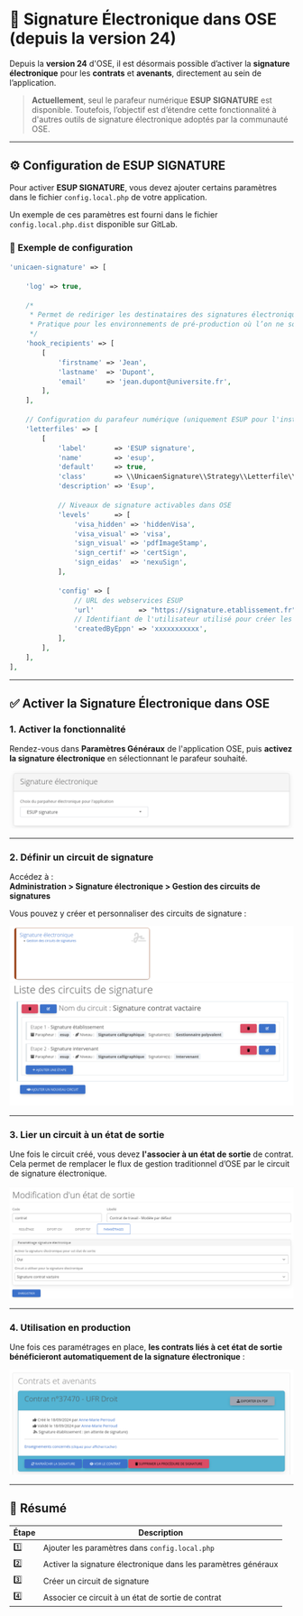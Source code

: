 # 📝 Signature Électronique dans OSE (depuis la version 24)

Depuis la **version 24** d'OSE, il est désormais possible d’activer la **signature électronique** pour les **contrats**
et **avenants**, directement au sein de l’application.

> **Actuellement**, seul le parafeur numérique **ESUP SIGNATURE** est disponible. Toutefois, l’objectif est d’étendre
> cette fonctionnalité à d'autres outils de signature électronique adoptés par la communauté OSE.

---

## ⚙️ Configuration de ESUP SIGNATURE

Pour activer **ESUP SIGNATURE**, vous devez ajouter certains paramètres dans le fichier `config.local.php` de votre
application.

Un exemple de ces paramètres est fourni dans le fichier `config.local.php.dist` disponible sur GitLab.

### 🔧 Exemple de configuration

```php
'unicaen-signature' => [

    'log' => true,

    /*
     * Permet de rediriger les destinataires des signatures électroniques.
     * Pratique pour les environnements de pré-production où l’on ne souhaite pas envoyer d’emails réels.
     */
    'hook_recipients' => [
        [
            'firstname' => 'Jean',
            'lastname'  => 'Dupont',
            'email'     => 'jean.dupont@universite.fr',
        ],
    ],

    // Configuration du parafeur numérique (uniquement ESUP pour l'instant)
    'letterfiles' => [
        [
            'label'       => 'ESUP signature',
            'name'        => 'esup',
            'default'     => true,
            'class'       => \\UnicaenSignature\\Strategy\\Letterfile\\Esup\\EsupLetterfileStrategy::class,
            'description' => 'Esup',

            // Niveaux de signature activables dans OSE
            'levels'      => [
                'visa_hidden' => 'hiddenVisa',
                'visa_visual' => 'visa',
                'sign_visual' => 'pdfImageStamp',
                'sign_certif' => 'certSign',
                'sign_eidas'  => 'nexuSign',
            ],

            'config' => [
                // URL des webservices ESUP
                'url'           => "https://signature.etablissement.fr",
                // Identifiant de l'utilisateur utilisé pour créer les demandes de signature
                'createdByEppn' => 'xxxxxxxxxxx',
            ],
        ],
    ],
],
```

---

## ✅ Activer la Signature Électronique dans OSE

### 1. **Activer la fonctionnalité**

Rendez-vous dans **Paramètres Généraux** de l'application OSE, puis **activez la signature électronique** en
sélectionnant le parafeur souhaité.

![Activation parapheur électronique](param_generaux_signature.png)

---

### 2. **Définir un circuit de signature**

Accédez à :  
**Administration > Signature électronique > Gestion des circuits de signatures**

Vous pouvez y créer et personnaliser des circuits de signature :

![circuit Signature électronique](circuit_signature.png)  
![création circuit Signature électronique](gestion_circuit_signature.png)

---

### 3. **Lier un circuit à un état de sortie**

Une fois le circuit créé, vous devez **l'associer à un état de sortie** de contrat. Cela permet de remplacer le flux de
gestion traditionnel d’OSE par le circuit de signature électronique.

![Paramètrage de l'état de sortie](parametrage_etat_sortie.png)

---

### 4. **Utilisation en production**

Une fois ces paramétrages en place, **les contrats liés à cet état de sortie bénéficieront automatiquement de la
signature électronique** :

![Signature électronique du contrat](contrat_signature.png)

---

## 📌 Résumé

| Étape | Description                                                    |
|-------|----------------------------------------------------------------|
| 1️⃣   | Ajouter les paramètres dans `config.local.php`                 |
| 2️⃣   | Activer la signature électronique dans les paramètres généraux |
| 3️⃣   | Créer un circuit de signature                                  |
| 4️⃣   | Associer ce circuit à un état de sortie de contrat             |






